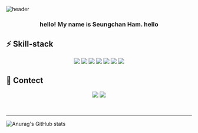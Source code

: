 
![header](https://capsule-render.vercel.app/api?type=transparent&color=black&height=100&section=header&text=👋Donghyeon%20Kim&fontSize=40)

<h3 align="center">
hello! My name is Seungchan Ham. hello<br>
</h3>
<h2>
  <strong> ⚡ Skill-stack</strong>
</h2>

<p align="center">
  <img src="https://img.shields.io/badge/Java-007396.svg?style=flat-square&logo=Java&logoColor=white">
  <img src="https://img.shields.io/badge/Spring-6DB33F.svg?style=flat-square&logo=Spring&logoColor=white">
  <img src="https://img.shields.io/badge/HTML5-E34F26.svg?style=flat-square&logo=HTML5&logoColor=white">
  <img src="https://img.shields.io/badge/CSS-1572B6.svg?style=flat-square&logo=CSS3&logoColor=white">
  <img src="https://img.shields.io/badge/JavaScript-F7DF1E.svg?style=flat-square&logo=JavaScript&logoColor=white">
  <img src="https://img.shields.io/badge/React-61DAFB.svg?style=flat-square&logo=React&logoColor=white">
  <img src="https://img.shields.io/badge/Android-3DDC84.svg?style=flat-square&logo=Android&logoColor=white">
</p>
<h2>
  <strong> 💬 Contect</strong>
</h2>

<p align="center">
  <img src="https://img.shields.io/badge/Infodon.tistory.com-20C997.svg?style=flat-square&logo=Velog&logoColor=white">
  <img src="https://img.shields.io/badge/kimdonghyeon98@gmail.com-EA4335.svg?style=flat-square&logo=Gmail&logoColor=white">
</p>
<br>
<hr>

![Anurag's GitHub stats](https://github-readme-stats.vercel.app/api?username=HamSeungChan&show_icons=true&theme=radical)
